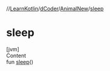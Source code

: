 //[LearnKotlin](../../index.md)/[dCoder](../index.md)/[AnimalNew](index.md)/[sleep](sleep.md)



# sleep  
[jvm]  
Content  
fun [sleep](sleep.md)()  



